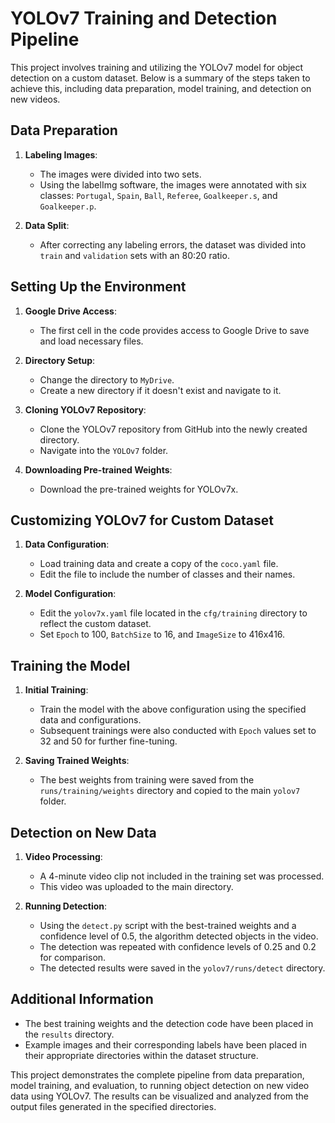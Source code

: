 # YOLOv7 Training and Detection Pipeline

This project involves training and utilizing the YOLOv7 model for object detection on a custom dataset. Below is a summary of the steps taken to achieve this, including data preparation, model training, and detection on new videos.

## Data Preparation

1. **Labeling Images**:
    - The images were divided into two sets.
    - Using the labelImg software, the images were annotated with six classes: `Portugal`, `Spain`, `Ball`, `Referee`, `Goalkeeper.s`, and `Goalkeeper.p`.

2. **Data Split**:
    - After correcting any labeling errors, the dataset was divided into `train` and `validation` sets with an 80:20 ratio.

## Setting Up the Environment

1. **Google Drive Access**:
    - The first cell in the code provides access to Google Drive to save and load necessary files.

2. **Directory Setup**:
    - Change the directory to `MyDrive`.
    - Create a new directory if it doesn't exist and navigate to it.

3. **Cloning YOLOv7 Repository**:
    - Clone the YOLOv7 repository from GitHub into the newly created directory.
    - Navigate into the `YOLOv7` folder.

4. **Downloading Pre-trained Weights**:
    - Download the pre-trained weights for YOLOv7x.

## Customizing YOLOv7 for Custom Dataset

1. **Data Configuration**:
    - Load training data and create a copy of the `coco.yaml` file.
    - Edit the file to include the number of classes and their names.

2. **Model Configuration**:
    - Edit the `yolov7x.yaml` file located in the `cfg/training` directory to reflect the custom dataset.
    - Set `Epoch` to 100, `BatchSize` to 16, and `ImageSize` to 416x416.

## Training the Model

1. **Initial Training**:
    - Train the model with the above configuration using the specified data and configurations.
    - Subsequent trainings were also conducted with `Epoch` values set to 32 and 50 for further fine-tuning.

2. **Saving Trained Weights**:
    - The best weights from training were saved from the `runs/training/weights` directory and copied to the main `yolov7` folder.

## Detection on New Data

1. **Video Processing**:
    - A 4-minute video clip not included in the training set was processed.
    - This video was uploaded to the main directory.

2. **Running Detection**:
    - Using the `detect.py` script with the best-trained weights and a confidence level of 0.5, the algorithm detected objects in the video.
    - The detection was repeated with confidence levels of 0.25 and 0.2 for comparison.
    - The detected results were saved in the `yolov7/runs/detect` directory.

## Additional Information

- The best training weights and the detection code have been placed in the `results` directory.
- Example images and their corresponding labels have been placed in their appropriate directories within the dataset structure.

This project demonstrates the complete pipeline from data preparation, model training, and evaluation, to running object detection on new video data using YOLOv7. The results can be visualized and analyzed from the output files generated in the specified directories.


